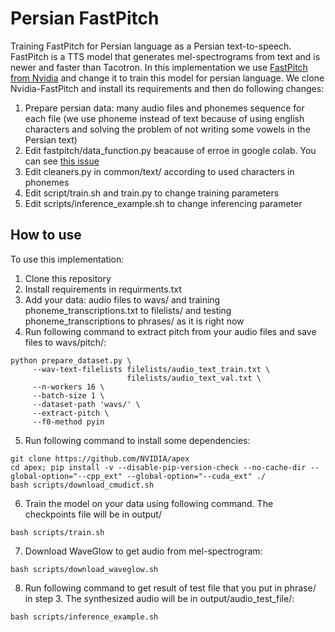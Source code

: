 # Persian FastPitch
Training FastPitch for Persian language as a Persian text-to-speech. FastPitch is a TTS model that generates mel-spectrograms from text and is newer and faster than Tacotron.
In this implementation we use [FastPitch from Nvidia](https://github.com/NVIDIA/DeepLearningExamples/tree/master/PyTorch/SpeechSynthesis/FastPitch) and change it to train this model for persian language. We clone Nvidia-FastPitch and install its requirements and then do following changes:
1. Prepare persian data: many audio files and phonemes sequence for each file (we use phoneme instead of text because of using english characters and solving the problem of not writing some vowels in the Persian text)
2. Edit fastpitch/data_function.py beacause of erroe in google colab. You can see [this issue](https://github.com/NVIDIA/DeepLearningExamples/issues/1016)
3. Edit cleaners.py in common/text/ according to used characters in phonemes
4. Edit script/train.sh and train.py to change training parameters
5. Edit scripts/inference_example.sh to change inferencing parameter

## How to use
To use this implementation:
1. Clone this repository
2. Install requirements in requirments.txt 
3. Add your data: audio files to wavs/ and training phoneme_transcriptions.txt to filelists/ and testing phoneme_transcriptions to phrases/ as it is right now
4. Run following command to extract pitch from your audio files and save files to wavs/pitch/:
```
python prepare_dataset.py \
     --wav-text-filelists filelists/audio_text_train.txt \
                          filelists/audio_text_val.txt \
     --n-workers 16 \
     --batch-size 1 \
     --dataset-path 'wavs/' \
     --extract-pitch \
     --f0-method pyin
```
5. Run following command to install some dependencies:
```
git clone https://github.com/NVIDIA/apex
cd apex; pip install -v --disable-pip-version-check --no-cache-dir --global-option="--cpp_ext" --global-option="--cuda_ext" ./
bash scripts/download_cmudict.sh
```
6. Train the model on your data using following command. The checkpoints file will be in output/
```
bash scripts/train.sh
```
7. Download WaveGlow to get audio from mel-spectrogram:
```
bash scripts/download_waveglow.sh
```
8. Run following command to get result of test file that you put in phrase/ in step 3. The synthesized audio will be in output/audio_test_file/:
```
bash scripts/inference_example.sh
```
